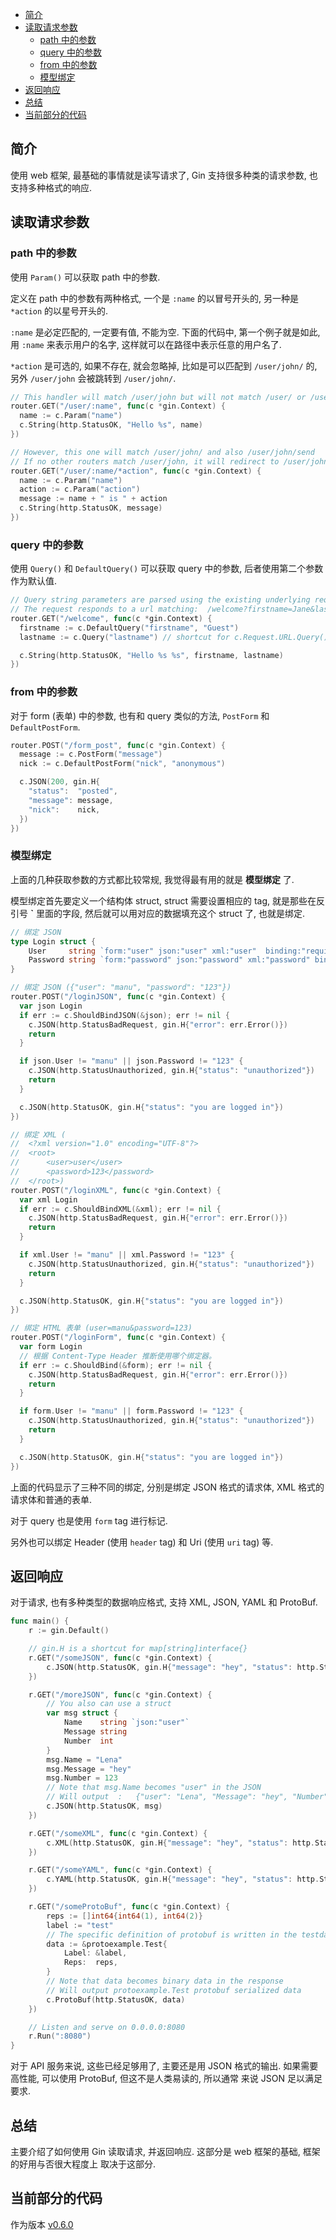 <!-- TOC -->

- [简介](#简介)
- [读取请求参数](#读取请求参数)
  - [path 中的参数](#path-中的参数)
  - [query 中的参数](#query-中的参数)
  - [from 中的参数](#from-中的参数)
  - [模型绑定](#模型绑定)
- [返回响应](#返回响应)
- [总结](#总结)
- [当前部分的代码](#当前部分的代码)

<!-- /TOC -->

## 简介

使用 web 框架, 最基础的事情就是读写请求了,
Gin 支持很多种类的请求参数, 也支持多种格式的响应.

## 读取请求参数

### path 中的参数

使用 `Param()` 可以获取 path 中的参数.

定义在 path 中的参数有两种格式, 一个是 `:name` 的以冒号开头的,
另一种是 `*action` 的以星号开头的.

`:name` 是必定匹配的, 一定要有值, 不能为空. 下面的代码中, 第一个例子就是如此,
用 `:name` 来表示用户的名字, 这样就可以在路径中表示任意的用户名了.

`*action` 是可选的, 如果不存在, 就会忽略掉, 比如是可以匹配到 `/user/john/` 的,
另外 `/user/john` 会被跳转到 `/user/john/`.

```go
// This handler will match /user/john but will not match /user/ or /user
router.GET("/user/:name", func(c *gin.Context) {
  name := c.Param("name")
  c.String(http.StatusOK, "Hello %s", name)
})

// However, this one will match /user/john/ and also /user/john/send
// If no other routers match /user/john, it will redirect to /user/john/
router.GET("/user/:name/*action", func(c *gin.Context) {
  name := c.Param("name")
  action := c.Param("action")
  message := name + " is " + action
  c.String(http.StatusOK, message)
})
```

### query 中的参数

使用 `Query()` 和 `DefaultQuery()` 可以获取 query 中的参数,
后者使用第二个参数作为默认值.

```go
// Query string parameters are parsed using the existing underlying request object.
// The request responds to a url matching:  /welcome?firstname=Jane&lastname=Doe
router.GET("/welcome", func(c *gin.Context) {
  firstname := c.DefaultQuery("firstname", "Guest")
  lastname := c.Query("lastname") // shortcut for c.Request.URL.Query().Get("lastname")

  c.String(http.StatusOK, "Hello %s %s", firstname, lastname)
})
```

### from 中的参数

对于 form (表单) 中的参数, 也有和 query 类似的方法, `PostForm` 和 `DefaultPostForm`.

```go
router.POST("/form_post", func(c *gin.Context) {
  message := c.PostForm("message")
  nick := c.DefaultPostForm("nick", "anonymous")

  c.JSON(200, gin.H{
    "status":  "posted",
    "message": message,
    "nick":    nick,
  })
})
```

### 模型绑定

上面的几种获取参数的方式都比较常规, 我觉得最有用的就是 **模型绑定** 了.

模型绑定首先要定义一个结构体 struct, struct 需要设置相应的 tag, 就是那些在反引号 **`** 里面的字段,
然后就可以用对应的数据填充这个 struct 了, 也就是绑定.

```go
// 绑定 JSON
type Login struct {
	User     string `form:"user" json:"user" xml:"user"  binding:"required"`
	Password string `form:"password" json:"password" xml:"password" binding:"required"`
}

// 绑定 JSON ({"user": "manu", "password": "123"})
router.POST("/loginJSON", func(c *gin.Context) {
  var json Login
  if err := c.ShouldBindJSON(&json); err != nil {
    c.JSON(http.StatusBadRequest, gin.H{"error": err.Error()})
    return
  }

  if json.User != "manu" || json.Password != "123" {
    c.JSON(http.StatusUnauthorized, gin.H{"status": "unauthorized"})
    return
  }

  c.JSON(http.StatusOK, gin.H{"status": "you are logged in"})
})

// 绑定 XML (
//	<?xml version="1.0" encoding="UTF-8"?>
//	<root>
//		<user>user</user>
//		<password>123</password>
//	</root>)
router.POST("/loginXML", func(c *gin.Context) {
  var xml Login
  if err := c.ShouldBindXML(&xml); err != nil {
    c.JSON(http.StatusBadRequest, gin.H{"error": err.Error()})
    return
  }

  if xml.User != "manu" || xml.Password != "123" {
    c.JSON(http.StatusUnauthorized, gin.H{"status": "unauthorized"})
    return
  }

  c.JSON(http.StatusOK, gin.H{"status": "you are logged in"})
})

// 绑定 HTML 表单 (user=manu&password=123)
router.POST("/loginForm", func(c *gin.Context) {
  var form Login
  // 根据 Content-Type Header 推断使用哪个绑定器。
  if err := c.ShouldBind(&form); err != nil {
    c.JSON(http.StatusBadRequest, gin.H{"error": err.Error()})
    return
  }

  if form.User != "manu" || form.Password != "123" {
    c.JSON(http.StatusUnauthorized, gin.H{"status": "unauthorized"})
    return
  }

  c.JSON(http.StatusOK, gin.H{"status": "you are logged in"})
})
```

上面的代码显示了三种不同的绑定, 分别是绑定 JSON 格式的请求体, XML 格式的请求体和普通的表单.

对于 query 也是使用 `form` tag 进行标记.

另外也可以绑定 Header (使用 `header` tag) 和 Uri (使用 `uri` tag) 等.

## 返回响应

对于请求, 也有多种类型的数据响应格式, 支持 XML, JSON, YAML 和 ProtoBuf.

```go
func main() {
	r := gin.Default()

	// gin.H is a shortcut for map[string]interface{}
	r.GET("/someJSON", func(c *gin.Context) {
		c.JSON(http.StatusOK, gin.H{"message": "hey", "status": http.StatusOK})
	})

	r.GET("/moreJSON", func(c *gin.Context) {
		// You also can use a struct
		var msg struct {
			Name    string `json:"user"`
			Message string
			Number  int
		}
		msg.Name = "Lena"
		msg.Message = "hey"
		msg.Number = 123
		// Note that msg.Name becomes "user" in the JSON
		// Will output  :   {"user": "Lena", "Message": "hey", "Number": 123}
		c.JSON(http.StatusOK, msg)
	})

	r.GET("/someXML", func(c *gin.Context) {
		c.XML(http.StatusOK, gin.H{"message": "hey", "status": http.StatusOK})
	})

	r.GET("/someYAML", func(c *gin.Context) {
		c.YAML(http.StatusOK, gin.H{"message": "hey", "status": http.StatusOK})
	})

	r.GET("/someProtoBuf", func(c *gin.Context) {
		reps := []int64{int64(1), int64(2)}
		label := "test"
		// The specific definition of protobuf is written in the testdata/protoexample file.
		data := &protoexample.Test{
			Label: &label,
			Reps:  reps,
		}
		// Note that data becomes binary data in the response
		// Will output protoexample.Test protobuf serialized data
		c.ProtoBuf(http.StatusOK, data)
	})

	// Listen and serve on 0.0.0.0:8080
	r.Run(":8080")
}
```

对于 API 服务来说, 这些已经足够用了, 主要还是用 JSON 格式的输出.
如果需要高性能, 可以使用 ProtoBuf, 但这不是人类易读的, 所以通常
来说 JSON 足以满足要求.

## 总结

主要介绍了如何使用 Gin 读取请求, 并返回响应.
这部分是 web 框架的基础, 框架的好用与否很大程度上
取决于这部分.

## 当前部分的代码

作为版本 [v0.6.0](https://github.com/zhenhua32/go_web/tree/v0.6.0)
